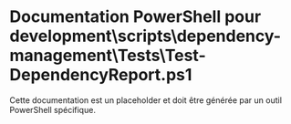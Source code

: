# Documentation PowerShell pour development\scripts\dependency-management\Tests\Test-DependencyReport.ps1

Cette documentation est un placeholder et doit être générée par un outil PowerShell spécifique.
